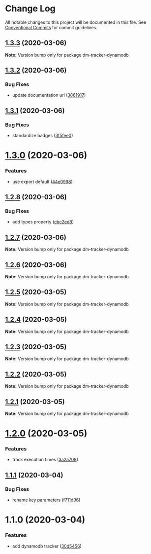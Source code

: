 # Change Log

All notable changes to this project will be documented in this file.
See [Conventional Commits](https://conventionalcommits.org) for commit guidelines.

## [1.3.3](https://github.com/theBenForce/data-migration/compare/dm-tracker-dynamodb@1.3.2...dm-tracker-dynamodb@1.3.3) (2020-03-06)

**Note:** Version bump only for package dm-tracker-dynamodb





## [1.3.2](https://github.com/theBenForce/data-migration/compare/dm-tracker-dynamodb@1.3.1...dm-tracker-dynamodb@1.3.2) (2020-03-06)


### Bug Fixes

* update documentation url ([3861917](https://github.com/theBenForce/data-migration/commit/386191733fed17e28e12bc2efb1ce180b9a84fe4))





## [1.3.1](https://github.com/theBenForce/data-migration/compare/dm-tracker-dynamodb@1.3.0...dm-tracker-dynamodb@1.3.1) (2020-03-06)


### Bug Fixes

* standardize badges ([3f5fee0](https://github.com/theBenForce/data-migration/commit/3f5fee0c5228d38b3ab456a19b12dbb7fe7bcc34))





# [1.3.0](https://github.com/theBenForce/data-migration/compare/dm-tracker-dynamodb@1.2.8...dm-tracker-dynamodb@1.3.0) (2020-03-06)


### Features

* use export default ([44e0998](https://github.com/theBenForce/data-migration/commit/44e0998215dad652a980ab14e4e82dff69c41740))





## [1.2.8](https://github.com/theBenForce/data-migration/compare/dm-tracker-dynamodb@1.2.7...dm-tracker-dynamodb@1.2.8) (2020-03-06)


### Bug Fixes

* add types property ([cbc2ed8](https://github.com/theBenForce/data-migration/commit/cbc2ed817f48ff7b242ba0a7460ebebf43258c89))





## [1.2.7](https://github.com/theBenForce/data-migration/compare/dm-tracker-dynamodb@1.2.6...dm-tracker-dynamodb@1.2.7) (2020-03-06)

**Note:** Version bump only for package dm-tracker-dynamodb





## [1.2.6](https://github.com/theBenForce/data-migration/compare/dm-tracker-dynamodb@1.2.5...dm-tracker-dynamodb@1.2.6) (2020-03-06)

**Note:** Version bump only for package dm-tracker-dynamodb





## [1.2.5](https://github.com/theBenForce/data-migration/compare/dm-tracker-dynamodb@1.2.4...dm-tracker-dynamodb@1.2.5) (2020-03-05)

**Note:** Version bump only for package dm-tracker-dynamodb





## [1.2.4](https://github.com/theBenForce/data-migration/compare/dm-tracker-dynamodb@1.2.3...dm-tracker-dynamodb@1.2.4) (2020-03-05)

**Note:** Version bump only for package dm-tracker-dynamodb





## [1.2.3](https://github.com/theBenForce/data-migration/compare/dm-tracker-dynamodb@1.2.2...dm-tracker-dynamodb@1.2.3) (2020-03-05)

**Note:** Version bump only for package dm-tracker-dynamodb





## [1.2.2](https://github.com/theBenForce/data-migration/compare/dm-tracker-dynamodb@1.2.1...dm-tracker-dynamodb@1.2.2) (2020-03-05)

**Note:** Version bump only for package dm-tracker-dynamodb





## [1.2.1](https://github.com/theBenForce/data-migration/compare/dm-tracker-dynamodb@1.2.0...dm-tracker-dynamodb@1.2.1) (2020-03-05)

**Note:** Version bump only for package dm-tracker-dynamodb





# [1.2.0](https://github.com/theBenForce/data-migration/compare/dm-tracker-dynamodb@1.1.1...dm-tracker-dynamodb@1.2.0) (2020-03-05)


### Features

* track execution times ([3a2a708](https://github.com/theBenForce/data-migration/commit/3a2a70869b441c776f7835edfb101a0ac03def95))





## [1.1.1](https://github.com/theBenForce/data-migration/compare/dm-tracker-dynamodb@1.1.0...dm-tracker-dynamodb@1.1.1) (2020-03-04)


### Bug Fixes

* rename key parameters ([f711d96](https://github.com/theBenForce/data-migration/commit/f711d96cbc5319b7da5f1dc3ad55899ec0241682))





# 1.1.0 (2020-03-04)


### Features

* add dynamodb tracker ([30d5456](https://github.com/theBenForce/data-migration/commit/30d54564ff40bf3731c8ccaf5f53dcfb78bb7339))
